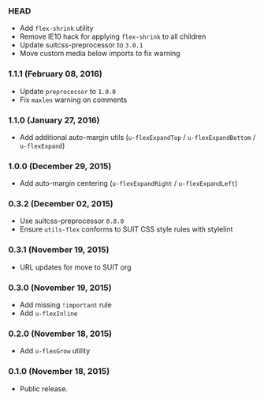 ### HEAD

* Add `flex-shrink` utility
* Remove IE10 hack for applying `flex-shrink` to all children
* Update suitcss-preprocessor to `3.0.1`
* Move custom media below imports to fix warning

### 1.1.1 (February 08, 2016)

* Update `preprocessor` to `1.0.0`
* Fix `maxlen` warning on comments

### 1.1.0 (January 27, 2016)

* Add additional auto-margin utils (`u-flexExpandTop` / `u-flexExpandBottom` / `u-flexExpand`)

### 1.0.0 (December 29, 2015)

* Add auto-margin centering (`u-flexExpandRight` / `u-flexExpandLeft`)

### 0.3.2 (December 02, 2015)

* Use suitcss-preprocessor `0.8.0`
* Ensure `utils-flex` conforms to SUIT CSS style rules with stylelint

### 0.3.1 (November 19, 2015)

* URL updates for move to SUIT org

### 0.3.0 (November 19, 2015)

* Add missing `!important` rule
* Add `u-flexInline`

### 0.2.0 (November 18, 2015)

* Add `u-flexGrow` utility

### 0.1.0 (November 18, 2015)

* Public release.
